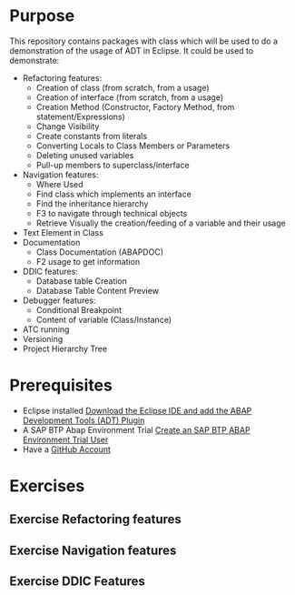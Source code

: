 # Purpose

This repository contains packages with class which will be used to do a demonstration of the usage of ADT in Eclipse.
It could be used to demonstrate:
- Refactoring features:
  - Creation of class (from scratch, from a usage)
  - Creation of interface (from scratch, from a usage)
  - Creation Method (Constructor, Factory Method, from statement/Expressions)
  - Change Visibility
  - Create constants from literals
  - Converting Locals to Class Members or Parameters
  - Deleting unused variables
  - Pull-up members to superclass/interface
- Navigation features:
  - Where Used
  - Find class which implements an interface
  - Find the inheritance hierarchy
  - F3 to navigate through technical objects
  - Retrieve Visually the creation/feeding of a variable and their usage
- Text Element in Class
- Documentation
  - Class Documentation (ABAPDOC)
  - F2 usage to get information
- DDIC features:
  - Database table Creation
  - Database Table Content Preview
- Debugger features:
  - Conditional Breakpoint
  - Content of variable (Class/Instance)
- ATC running
- Versioning
- Project Hierarchy Tree

# Prerequisites
- Eclipse installed [Download the Eclipse IDE and add the ABAP Development Tools (ADT) Plugin](https://developers.sap.com/tutorials/abap-install-adt.html)
- A SAP BTP Abap Environment Trial [Create an SAP BTP ABAP Environment Trial User](https://developers.sap.com/tutorials/abap-environment-trial-onboarding.html)
- Have a [GitHub Account](https://github.com/signup)

# Exercises

## Exercise Refactoring features

## Exercise Navigation features

## Exercise DDIC Features


